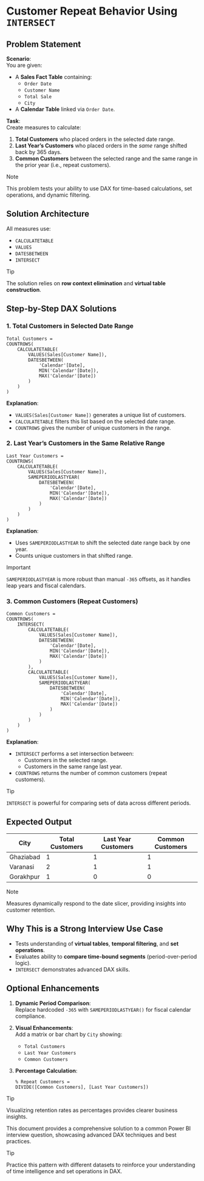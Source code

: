 # **Customer Repeat Behavior Using `INTERSECT`**  
## **Problem Statement**  

**Scenario**:  
You are given:  
- A **Sales Fact Table** containing:  
  - `Order Date`  
  - `Customer Name`  
  - `Total Sale`  
  - `City`  
- A **Calendar Table** linked via `Order Date`.  

**Task**:  
Create measures to calculate:  
1. **Total Customers** who placed orders in the selected date range.  
2. **Last Year’s Customers** who placed orders in the _same_ range shifted back by 365 days.  
3. **Common Customers** between the selected range and the same range in the prior year (i.e., repeat customers).  

> [!NOTE]  
> This problem tests your ability to use DAX for time-based calculations, set operations, and dynamic filtering.  

## **Solution Architecture**  

All measures use:  
- `CALCULATETABLE`  
- `VALUES`  
- `DATESBETWEEN`  
- `INTERSECT`  

> [!TIP]  
> The solution relies on **row context elimination** and **virtual table construction**.  

## **Step-by-Step DAX Solutions**  

### **1. Total Customers in Selected Date Range**  
```dax  
Total Customers =  
COUNTROWS(  
    CALCULATETABLE(  
        VALUES(Sales[Customer Name]),  
        DATESBETWEEN(  
            'Calendar'[Date],  
            MIN('Calendar'[Date]),  
            MAX('Calendar'[Date])  
        )  
    )  
)  
```  

**Explanation**:  
- `VALUES(Sales[Customer Name])` generates a unique list of customers.  
- `CALCULATETABLE` filters this list based on the selected date range.  
- `COUNTROWS` gives the number of unique customers in the range.  

### **2. Last Year’s Customers in the Same Relative Range**  
```dax  
Last Year Customers =  
COUNTROWS(  
    CALCULATETABLE(  
        VALUES(Sales[Customer Name]),  
        SAMEPERIODLASTYEAR(  
            DATESBETWEEN(  
                'Calendar'[Date],  
                MIN('Calendar'[Date]),  
                MAX('Calendar'[Date])  
            )  
        )  
    )  
)  
```  

**Explanation**:  
- Uses `SAMEPERIODLASTYEAR` to shift the selected date range back by one year.  
- Counts unique customers in that shifted range.  

> [!IMPORTANT]  
> `SAMEPERIODLASTYEAR` is more robust than manual `-365` offsets, as it handles leap years and fiscal calendars.  

### **3. Common Customers (Repeat Customers)**  
```dax  
Common Customers =  
COUNTROWS(  
    INTERSECT(  
        CALCULATETABLE(  
            VALUES(Sales[Customer Name]),  
            DATESBETWEEN(  
                'Calendar'[Date],  
                MIN('Calendar'[Date]),  
                MAX('Calendar'[Date])  
            )  
        ),  
        CALCULATETABLE(  
            VALUES(Sales[Customer Name]),  
            SAMEPERIODLASTYEAR(  
                DATESBETWEEN(  
                    'Calendar'[Date],  
                    MIN('Calendar'[Date]),  
                    MAX('Calendar'[Date])  
                )  
            )  
        )  
    )  
)  
```  

**Explanation**:  
- `INTERSECT` performs a set intersection between:  
  - Customers in the selected range.  
  - Customers in the same range last year.  
- `COUNTROWS` returns the number of common customers (repeat customers).  

> [!TIP]  
> `INTERSECT` is powerful for comparing sets of data across different periods.  

## **Expected Output**  

| City        | Total Customers | Last Year Customers | Common Customers |  
|-------------|-------------|--------------------|------------------|  
| Ghaziabad   | 1            | 1                  | 1                |  
| Varanasi    | 2            | 1                  | 1                |  
| Gorakhpur   | 1            | 0                  | 0                |  

> [!NOTE]  
> Measures dynamically respond to the date slicer, providing insights into customer retention.  

## **Why This is a Strong Interview Use Case**  

- Tests understanding of **virtual tables**, **temporal filtering**, and **set operations**.  
- Evaluates ability to **compare time-bound segments** (period-over-period logic).  
- `INTERSECT` demonstrates advanced DAX skills.  

## **Optional Enhancements**  

1. **Dynamic Period Comparison**:  
   Replace hardcoded `-365` with `SAMEPERIODLASTYEAR()` for fiscal calendar compliance.  

2. **Visual Enhancements**:  
   Add a matrix or bar chart by `City` showing:  
   - `Total Customers`  
   - `Last Year Customers`  
   - `Common Customers`  

3. **Percentage Calculation**:  
   ```dax  
   % Repeat Customers =  
   DIVIDE([Common Customers], [Last Year Customers])  
   ```  

> [!TIP]  
> Visualizing retention rates as percentages provides clearer business insights.  

This document provides a comprehensive solution to a common Power BI interview question, showcasing advanced DAX techniques and best practices.  

> [!TIP]  
> Practice this pattern with different datasets to reinforce your understanding of time intelligence and set operations in DAX.  
